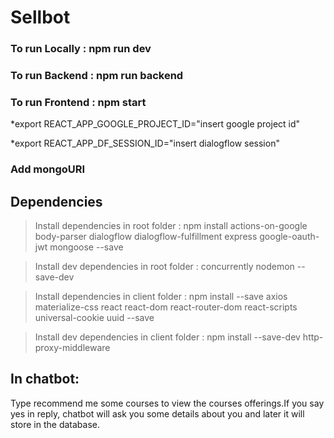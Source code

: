 # Sellbot

### To run Locally : **npm run dev**

### To run Backend : **npm run backend**

### To run Frontend : **npm start**

*export REACT_APP_GOOGLE_PROJECT_ID="insert google project id"

*export REACT_APP_DF_SESSION_ID="insert dialogflow session"

### Add mongoURI 

## Dependencies

> Install dependencies in root folder : npm install actions-on-google body-parser dialogflow dialogflow-fulfillment express google-oauth-jwt mongoose --save

>Install  dev dependencies in root folder : concurrently nodemon --save-dev

>Install dependencies in client folder : npm install --save axios materialize-css react react-dom react-router-dom react-scripts universal-cookie uuid --save

>Install  dev dependencies in client folder : npm install --save-dev http-proxy-middleware

## In chatbot:
Type recommend me some courses to view the courses offerings.If you say yes in reply, chatbot will ask you some details about you and later it will store in the database.


    
